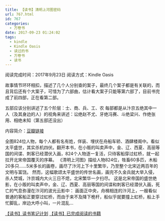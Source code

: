 ```yaml
---
title: 【读书】清明上河图密码
url: 767.html
id: 767
categories:
  - 万卷书
date: 2017-09-23 01:24:02
tags:
  - kindle
  - Kindle Oasis
  - 读过的书
  - 万卷书
  - 读书
---
```


阅读完成时间：2017年9月23日
阅读方式：Kindle Oasis
<!-- more -->
故事情节环环相扣，描述了几个人分别查的案子，最终几个案子都是有关联的，而且背后还有个大案子，可惜为了六部曲，估计看大案子只能等第六部了，目前书完成了前四部，正在看第二部。

五部应该分别讲述了五个阶层：士、商、兵、工、农
每部都是从汴京五绝其中一人（及其身边的人）的视角来讲述：讼绝赵不尤、牙绝冯赛、斗绝梁兴、作绝张用、相绝未知（第五部还没出）

内容简介：[豆瓣链接](https://book.douban.com/subject/26265745/)

全图824位人物，每个人都有名有姓，佯装、埋伏在舟船车轿、酒肆楼阁中。看似太平盛世，其实杀机四伏。翻开本书，在小贩的叫卖声中，金、辽、西夏、高丽等国的间谍、刺客已经潜伏入画，824个人物逐一复活，只待客船穿过虹桥，就一起拉开北宋帝国覆灭的序幕。 《清明上河图》描绘人物824位，牲畜60多匹，木船20多只……5米多长的画卷，画尽了汴河上下十里繁华，乃至整个北宋近两百年的文明与富饶。 然而，这幅歌颂太平盛世的传世名画，画完不久金兵就大举入侵，杀人焚城，汴京城内大火三日不熄，北宋繁华一夕扫尽。 这是北宋帝国的盛世绝影，在小贩的叫卖声中，金、辽、西夏、高丽等国的间谍和刺客已经潜伏入画，死亡的气息弥漫在汴河的波光云影中： 画面正中央，舟楫相连的汴河上，一艘看似普通的客船正要穿过虹桥，而由于来不及降下桅杆，船似乎就要撞上虹桥，船上手忙脚乱，岸边大呼小叫，一片混乱...


[【读书】读书笔记计划](https://blog.sixlab.cn/archives/571/)
[【读书】已完成阅读的书籍](https://blog.sixlab.cn/archives/667/)
